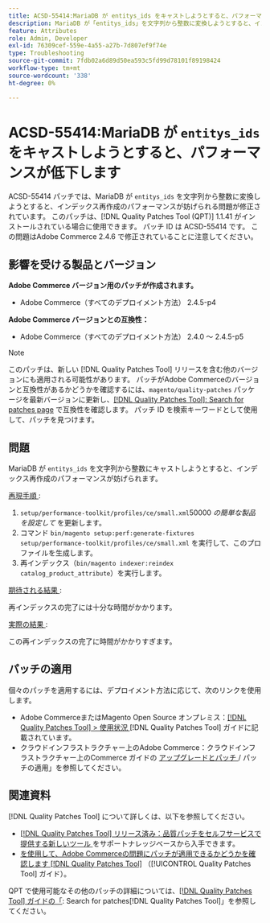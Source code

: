 ```yaml
---
title: ACSD-55414:MariaDB が entitys_ids をキャストしようとすると、パフォーマンスが低下します
description: MariaDB が「entitys_ids」を文字列から整数に変換しようとすると、インデックス再作成のパフォーマンスが妨げられ、Adobe Commerceの問題を修正するために ACSD-55414 パッチを適用してください。
feature: Attributes
role: Admin, Developer
exl-id: 76309cef-559e-4a55-a27b-7d807ef9f74e
type: Troubleshooting
source-git-commit: 7fdb02a6d89d50ea593c5fd99d78101f89198424
workflow-type: tm+mt
source-wordcount: '338'
ht-degree: 0%

---
```


# ACSD-55414:MariaDB が `entitys_ids` をキャストしようとすると、パフォーマンスが低下します

ACSD-55414 パッチでは、MariaDB が `entitys_ids` を文字列から整数に変換しようとすると、インデックス再作成のパフォーマンスが妨げられる問題が修正されています。 このパッチは、[!DNL Quality Patches Tool (QPT)] 1.1.41 がインストールされている場合に使用できます。 パッチ ID は ACSD-55414 です。 この問題はAdobe Commerce 2.4.6 で修正されていることに注意してください。

## 影響を受ける製品とバージョン

**Adobe Commerce バージョン用のパッチが作成されます。**

* Adobe Commerce（すべてのデプロイメント方法） 2.4.5-p4

**Adobe Commerce バージョンとの互換性：**

* Adobe Commerce（すべてのデプロイメント方法） 2.4.0 ～ 2.4.5-p5

>[!NOTE]
>
>このパッチは、新しい [!DNL Quality Patches Tool] リリースを含む他のバージョンにも適用される可能性があります。 パッチがAdobe Commerceのバージョンと互換性があるかどうかを確認するには、`magento/quality-patches` パッケージを最新バージョンに更新し、[[!DNL Quality Patches Tool]: Search for patches page](https://experienceleague.adobe.com/tools/commerce-quality-patches/index.html?lang=ja) で互換性を確認します。 パッチ ID を検索キーワードとして使用して、パッチを見つけます。

## 問題

MariaDB が `entitys_ids` を文字列から整数にキャストしようとすると、インデックス再作成のパフォーマンスが妨げられます。

<u> 再現手順 </u>:

1. `setup/performance-toolkit/profiles/ce/small.xml`50000 *の簡単な製品を設定して* を更新します。
1. コマンド `bin/magento setup:perf:generate-fixtures setup/performance-toolkit/profiles/ce/small.xml` を実行して、このプロファイルを生成します。
1. 再インデックス（`bin/magento indexer:reindex catalog_product_attribute`）を実行します。

<u> 期待される結果 </u>:

再インデックスの完了には十分な時間がかかります。

<u> 実際の結果 </u>:

この再インデックスの完了に時間がかかりすぎます。

## パッチの適用

個々のパッチを適用するには、デプロイメント方法に応じて、次のリンクを使用します。

* Adobe CommerceまたはMagento Open Source オンプレミス：[[!DNL Quality Patches Tool] > 使用状況 ](/help/tools/quality-patches-tool/usage.md) [!DNL Quality Patches Tool] ガイドに記載されています。
* クラウドインフラストラクチャー上のAdobe Commerce：クラウドインフラストラクチャー上のCommerce ガイドの [ アップグレードとパッチ ](https://experienceleague.adobe.com/docs/commerce-cloud-service/user-guide/develop/upgrade/apply-patches.html?lang=ja)/ パッチの適用」を参照してください。

## 関連資料

[!DNL Quality Patches Tool] について詳しくは、以下を参照してください。

* [[!DNL Quality Patches Tool]  リリース済み：品質パッチをセルフサービスで提供する新しいツール ](https://experienceleague.adobe.com/ja/docs/commerce-operations/tools/quality-patches-tool/quality-patches-tool-to-self-serve-quality-patches) をサポートナレッジベースから入手できます。
* [ を使用して、Adobe Commerceの問題にパッチが適用できるかどうかを確認します  [!DNL Quality Patches Tool]](/help/tools/quality-patches-tool/patches-available-in-qpt/check-patch-for-magento-issue-with-magento-quality-patches.md) （[!UICONTROL Quality Patches Tool] ガイド）。


QPT で使用可能なその他のパッチの詳細については、[[!DNL Quality Patches Tool] ガイドの「](https://experienceleague.adobe.com/tools/commerce-quality-patches/index.html?lang=ja): Search for patches[!DNL Quality Patches Tool]」を参照してください。
